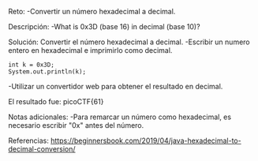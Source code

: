 Reto:
-Convertir un número hexadecimal a decimal.

Descripción:
-What is 0x3D (base 16) in decimal (base 10)?

Solución:
Convertir el número hexadecimal a decimal.
-Escribir un numero entero en hexadecimal e imprimirlo como decimal.
```
int k = 0x3D;
System.out.println(k);
```
-Utilizar un convertidor web para obtener el resultado en decimal.

El resultado fue: picoCTF{61}

Notas adicionales:
-Para remarcar un número como hexadecimal, es necesario escribir "0x" antes del número.

Referencias:
https://beginnersbook.com/2019/04/java-hexadecimal-to-decimal-conversion/